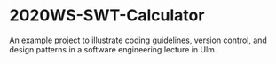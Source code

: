 # 2020WS-SWT-Calculator

An example project to illustrate coding guidelines, version control, and design patterns in a software engineering lecture in Ulm.
